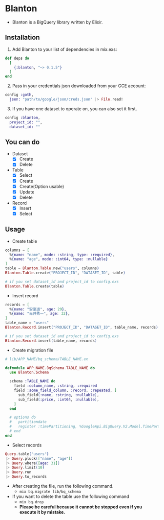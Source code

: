 # Blanton

* Blanton is a BigQuery library written by Elixir.

## Installation

1. Add Blanton to your list of dependencies in mix.exs:

```elixir
def deps do
  [
    {:blanton, "~> 0.1.5"}
  ]
end
```

2. Pass in your credentials json downloaded from your GCE account:

```elixir
config :goth,
  json: "path/to/google/json/creds.json" |> File.read!
```

3. If you have one dataset to operate on, you can also set it first.

```elixir
config :blanton,
  project_id: "",
  dataset_id: ""
```

## You can do

- Dataset
  - [x] Create
  - [x] Delete
- Table
  - [x] Select
  - [x] Create
  - [x] Create(Option usable)
  - [x] Update
  - [x] Delete
- Record
  - [x] Insert
  - [x] Select

## Usage

* Create table

```elixir
columns = [
  %{name: "name", mode: :string, type: :required},
  %{name: "age", mode: :int64, type: :nullable}
]
table = Blanton.Table.new("users", columns)
Blanton.Table.create("PROJECT_ID", "DATASET_ID", table)

# if you set dataset_id and project_id to config.exs
Blanton.Table.create(table)
```

* Insert record

```elixir
records = [
  %{name: "安室透", age: 29},
  %{name: "赤井秀一", age: 32},
]
table_name = "users"
Blanton.Record.insert("PROJECT_ID", "DATASET_ID", table_name, records)

# if you set dataset_id and project_id to config.exs
Blanton.Record.insert(table_name, records)
```

* Create migration file

```elixir
# lib/APP_NAME/bq_schema/TABLE_NAME.ex

defmodule APP_NAME.BqSchema.TABLE_NAME do
  use Blanton.Schema

  schema :TABLE_NAME do
    field :column_name, :string, :required
    field :some_field_column, :record, :repeated, [
      sub_field(:name, :string, :nullable),
      sub_field(:price, :int64, :nullable),
    ]
  end

  # options do
  #   partitiondate
  #   register :timePartitioning, %GoogleApi.BigQuery.V2.Model.TimePartitioning{type: "DAY"}
  # end
end
```

* Select records

```elixir
Query.table("users")
|> Query.pluck(["name", "age"])
|> Query.where([age: 31])
|> Query.limit(10)
|> Query.run
|> Query.to_records
```

* After creating the file, run the following command.
  * `mix bq.migrate lib/bq_schema`
* If you want to delete the table use the following command
  * `mix bq.drop`
  * **Please be careful because it cannot be stopped even if you execute it by mistake.**
